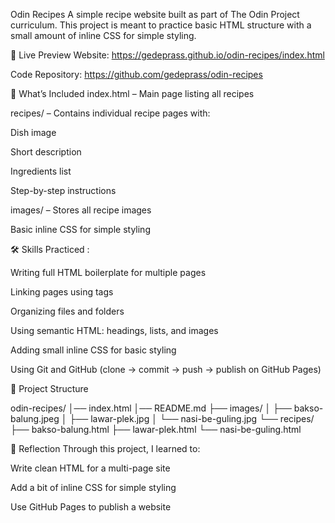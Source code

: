 Odin Recipes
A simple recipe website built as part of The Odin Project curriculum.
This project is meant to practice basic HTML structure with a small amount of inline CSS for simple styling.

🔗 Live Preview
Website: https://gedeprass.github.io/odin-recipes/index.html

Code Repository: https://github.com/gedeprass/odin-recipes

📌 What’s Included
index.html – Main page listing all recipes

recipes/ – Contains individual recipe pages with:

Dish image

Short description

Ingredients list

Step-by-step instructions

images/ – Stores all recipe images

Basic inline CSS for simple styling

🛠 Skills Practiced :

Writing full HTML boilerplate for multiple pages

Linking pages using <a> tags

Organizing files and folders

Using semantic HTML: headings, lists, and images

Adding small inline CSS for basic styling

Using Git and GitHub (clone → commit → push → publish on GitHub Pages)

📂 Project Structure

odin-recipes/
│── index.html
│── README.md
├── images/
│    ├── bakso-balung.jpeg
│    ├── lawar-plek.jpg
│    └── nasi-be-guling.jpg
└── recipes/
     ├── bakso-balung.html
     ├── lawar-plek.html
     └── nasi-be-guling.html

📝 Reflection
Through this project, I learned to:

Write clean HTML for a multi-page site

Add a bit of inline CSS for simple styling

Use GitHub Pages to publish a website
